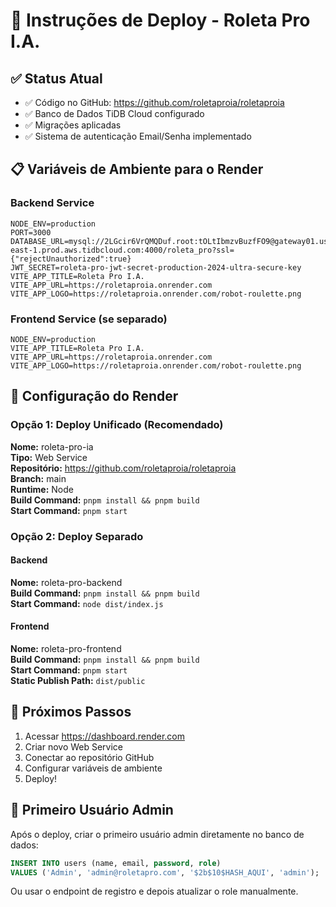 # 🚀 Instruções de Deploy - Roleta Pro I.A.

## ✅ Status Atual

- ✅ Código no GitHub: https://github.com/roletaproia/roletaproia
- ✅ Banco de Dados TiDB Cloud configurado
- ✅ Migrações aplicadas
- ✅ Sistema de autenticação Email/Senha implementado

## 📋 Variáveis de Ambiente para o Render

### Backend Service

```env
NODE_ENV=production
PORT=3000
DATABASE_URL=mysql://2LGcir6VrQMQDuf.root:tOLtIbmzvBuzfFO9@gateway01.us-east-1.prod.aws.tidbcloud.com:4000/roleta_pro?ssl={"rejectUnauthorized":true}
JWT_SECRET=roleta-pro-jwt-secret-production-2024-ultra-secure-key
VITE_APP_TITLE=Roleta Pro I.A.
VITE_APP_URL=https://roletaproia.onrender.com
VITE_APP_LOGO=https://roletaproia.onrender.com/robot-roulette.png
```

### Frontend Service (se separado)

```env
NODE_ENV=production
VITE_APP_TITLE=Roleta Pro I.A.
VITE_APP_URL=https://roletaproia.onrender.com
VITE_APP_LOGO=https://roletaproia.onrender.com/robot-roulette.png
```

## 🔧 Configuração do Render

### Opção 1: Deploy Unificado (Recomendado)

**Nome:** roleta-pro-ia  
**Tipo:** Web Service  
**Repositório:** https://github.com/roletaproia/roletaproia  
**Branch:** main  
**Runtime:** Node  
**Build Command:** `pnpm install && pnpm build`  
**Start Command:** `pnpm start`  

### Opção 2: Deploy Separado

#### Backend
**Nome:** roleta-pro-backend  
**Build Command:** `pnpm install && pnpm build`  
**Start Command:** `node dist/index.js`  

#### Frontend  
**Nome:** roleta-pro-frontend  
**Build Command:** `pnpm install && pnpm build`  
**Start Command:** `pnpm start`  
**Static Publish Path:** `dist/public`  

## 🎯 Próximos Passos

1. Acessar https://dashboard.render.com
2. Criar novo Web Service
3. Conectar ao repositório GitHub
4. Configurar variáveis de ambiente
5. Deploy!

## 🔐 Primeiro Usuário Admin

Após o deploy, criar o primeiro usuário admin diretamente no banco de dados:

```sql
INSERT INTO users (name, email, password, role) 
VALUES ('Admin', 'admin@roletapro.com', '$2b$10$HASH_AQUI', 'admin');
```

Ou usar o endpoint de registro e depois atualizar o role manualmente.

